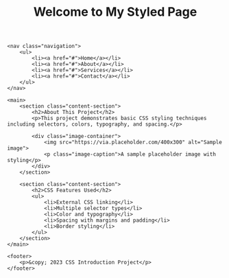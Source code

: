 <!DOCTYPE html>
<html lang="en">
<head>
    <meta charset="UTF-8">
    <meta name="viewport" content="width=device-width, initial-scale=1.0">
    <title>CSS Introduction</title>
    <!-- Linking external CSS file -->
    <link rel="stylesheet" href="style.css">
</head>
<body>
    <header id="main-header">
        <h1>Welcome to My Styled Page</h1>
    </header>
    
    <nav class="navigation">
        <ul>
            <li><a href="#">Home</a></li>
            <li><a href="#">About</a></li>
            <li><a href="#">Services</a></li>
            <li><a href="#">Contact</a></li>
        </ul>
    </nav>
    
    <main>
        <section class="content-section">
            <h2>About This Project</h2>
            <p>This project demonstrates basic CSS styling techniques including selectors, colors, typography, and spacing.</p>
            
            <div class="image-container">
                <img src="https://via.placeholder.com/400x300" alt="Sample image">
                <p class="image-caption">A sample placeholder image with styling</p>
            </div>
        </section>
        
        <section class="content-section">
            <h2>CSS Features Used</h2>
            <ul>
                <li>External CSS linking</li>
                <li>Multiple selector types</li>
                <li>Color and typography</li>
                <li>Spacing with margins and padding</li>
                <li>Border styling</li>
            </ul>
        </section>
    </main>
    
    <footer>
        <p>&copy; 2023 CSS Introduction Project</p>
    </footer>
</body>
</html>

